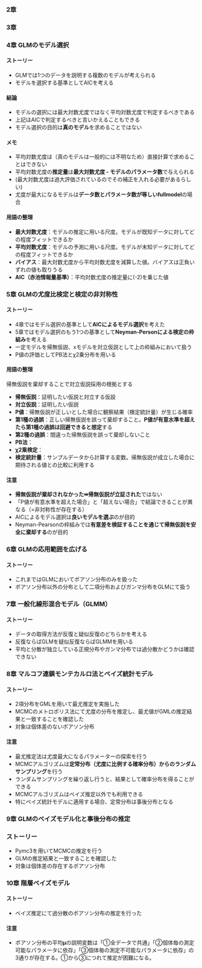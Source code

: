 ### 2章

### 3章

### 4章 GLMのモデル選択
#### ストーリー
* GLMでは1つのデータを説明する複数のモデルが考えられる
* モデルを選択する基準としてAICを考える

#### 結論
* モデルの選択には最大対数尤度ではなく平均対数尤度で判定するべきである
* 上記はAICで判定するべきと言いかえることもできる
* モデル選択の目的は**真のモデル**を求めることではない

#### メモ
* 平均対数尤度は（真のモデルは一般的には不明なため）直接計算で求めることはできない
* 平均対数尤度の**推定量**は**最大対数尤度 - モデルのパラメータ数**で与えられる
* (最大対数尤度は過大評価されているのでその補正を入れる必要があるらしい)
* 尤度が最大になるモデルは**データ数とパラメータ数が等しいfullmodel**の場合

#### 用語の整理
* **最大対数尤度**：モデルの推定に用いる尺度。モデルが既知データに対してどの程度フィットできるか
* **平均対数尤度**：モデルの予測に用いる尺度。モデルが未知データに対してどの程度フィットできるか
* **バイアス**：最大対数尤度から平均対数尤度を減算した値。バイアスは正負いずれの値も取りうる
* **AIC（赤池情報量基準）**：平均対数尤度の推定量に(-2)を乗じた値

### 5章 GLMの尤度比検定と検定の非対称性

#### ストーリー
* 4章ではモデル選択の基準として**AICによるモデル選択**を考えた
* 5章ではモデル選択のもう1つの基準として**Neyman-Personによる検定の枠組み**を考える
* 一定モデルを帰無仮説、xモデルを対立仮説として上の枠組みにおいて扱う
* P値の評価としてPB法とχ2乗分布を用いる

#### 用語の整理
帰無仮説を棄却することで対立仮説採用の根拠とする
* **帰無仮説**：証明したい仮説と対立する仮設
* **対立仮説**：証明したい仮説
* **P値**：帰無仮説が正しいとした場合に観察結果（検定統計量）が生じる確率
* **第1種の過誤**：正しい帰無仮説を誤って棄却すること。**P値が有意水準を超えたら第1種の過誤は回避できると想定**する
* **第2種の過誤**：間違った帰無仮説を誤って棄却しないこと
* **PB法**：
* **χ2乗検定**：
* **検定統計量**：サンプルデータから計算する変数。帰無仮説が成立した場合に期待される値との比較に利用する

#### 注意
* **帰無仮説が棄却されなかった⇛帰無仮説が立証された**ではない
* 「P値が有意水準を超えた場合」と「超えない場合」で結論できることが異なる（=非対称性が存在する）
* AICによるモデル選択は**良いモデルを選ぶ**のが目的
* Neyman-Pearsonの枠組みでは**有意差を検証することを通じて帰無仮説を安全に棄却する**のが目的

### 6章 GLMの応用範囲を広げる

#### ストーリー
* これまではGLMにおいてポアソン分布のみを扱った
* ポアソン分布以外の分布として二項分布およびガンマ分布をGLMにて扱う

### 7章 一般化線形混合モデル（GLMM）

#### ストーリー
* データの取得方法が反復と疑似反復のどちらかを考える
* 反復ならばGLMを疑似反復ならばGLMMを用いる
* 平均と分散が独立している正規分布やガンマ分布では過分散かどうかは確認できない

### 8章 マルコフ連鎖モンテカルロ法とベイズ統計モデル

#### ストーリー
* 2項分布をGMLを用いて最尤推定を実施した
* MCMCのメトロポリス法にて尤度の分布を推定し、最尤値がGMLの推定結果と一致することを確認した
* 対象は個体差のないポアソン分布

#### 注意
* 最尤推定法は尤度最大になるパラメーターの探索を行う
* MCMCアルゴリズムは**定常分布（尤度に比例する確率分布）からのランダムサンプリング**を行う
* ランダムサンプリングを繰り返し行うと、結果として確率分布を得ることができる
* MCMCアルゴリズムはベイズ推定以外でも利用できる
* 特にベイズ統計モデルに適用する場合、定常分布は事後分布となる

### 9章 GLMのベイズモデル化と事後分布の推定

### ストーリー
* Pymc3を用いてMCMCの推定を行う
* GLMの推定結果と一致することを確認した
* 対象は個体差の存在するポアソン分布

### 10章 階層ベイズモデル
#### ストーリー
* ベイズ推定にて過分散のポアソン分布の推定を行った

#### 注意
* ポアソン分布の平均**μ**の説明変数は「①全データで共通」「②個体毎の測定可能なパラメータに依存」「③個体毎の測定不可能なパラメータに依存」の3通りが存在する。①から③につれて推定が困難になる。
